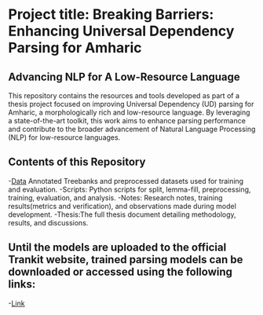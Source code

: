 # Project title: Breaking Barriers: Enhancing Universal Dependency Parsing for Amharic
##                              Advancing NLP for A Low-Resource Language

This repository contains the resources and tools developed as part of a thesis project focused on improving 
Universal Dependency (UD) parsing for Amharic, a morphologically rich and low-resource language. 
By leveraging a state-of-the-art toolkit, this work aims to enhance parsing performance and contribute to 
the broader advancement of Natural Language Processing (NLP) for low-resource languages.

## Contents of this Repository
-[Data](#Data)
 Annotated Treebanks and preprocessed datasets used for training and evaluation.
-Scripts: Python scripts for split, lemma-fill, preprocessing, training, evaluation, and analysis.
-Notes: Research notes, training results(metrics and verification), and observations made during model development.
-Thesis:The full thesis document detailing methodology, results, and discussions.

## Until the models are uploaded to the official Trankit website, trained parsing models can be downloaded or accessed using the following links:
-[Link](#Link)
